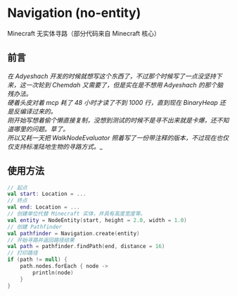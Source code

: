 # Navigation (no-entity)
Minecraft 无实体寻路（部分代码来自 Minecraft 核心）  

## 前言
_在 Adyeshach 开发的时候就想写这个东西了，不过那个时候写了一点没坚持下来，这一次轮到 Chemdah 又需要了，但是实在是不想用 Adyeshach 的那个脑残办法。  
硬着头皮对着 mcp 耗了 48 小时才读了不到 1000 行，直到现在 BinaryHeap 还是反编译过来的。  
刚开始写想着偷个懒直接复制，没想到测试的时候不是寻不出来就是卡爆，还不知道哪里的问题。草了。  
所以又耗一天把 WalkNodeEvaluator 照着写了一份带注释的版本，不过现在也仅仅支持标准陆地生物的寻路方式。__

## 使用方法
```kotlin
// 起点
val start: Location = ...
// 终点
val end: Location = ...
// 创建单位代替 Minecraft 实体，并具有高度宽度等。
val entity = NodeEntity(start, height = 2.0, width = 1.0)
// 创建 Pathfinder
val pathfinder = Navigation.create(entity)
// 开始寻路并返回路径结果
val path = pathfinder.findPath(end, distance = 16)
// 打印路径
if (path != null) {
    path.nodes.forEach { node ->
        println(node)
    }
}
```

